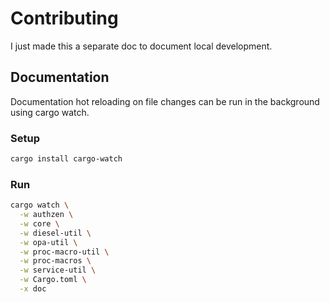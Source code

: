# Contributing
I just made this a separate doc to document local development.

## Documentation
Documentation hot reloading on file changes can be run in the background using cargo watch.

### Setup
```sh
cargo install cargo-watch
```

### Run
```sh
cargo watch \
  -w authzen \
  -w core \
  -w diesel-util \
  -w opa-util \
  -w proc-macro-util \
  -w proc-macros \
  -w service-util \
  -w Cargo.toml \
  -x doc
```
